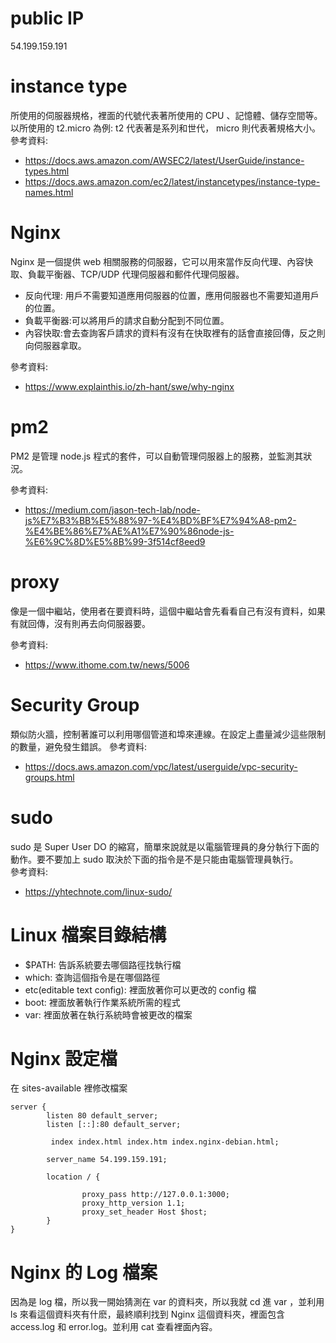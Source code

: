 # public IP

54.199.159.191

# instance type

所使用的伺服器規格，裡面的代號代表著所使用的 CPU 、記憶體、儲存空間等。  
以所使用的 t2.micro 為例: t2 代表著是系列和世代， micro 則代表著規格大小。  
參考資料:

- https://docs.aws.amazon.com/AWSEC2/latest/UserGuide/instance-types.html
- https://docs.aws.amazon.com/ec2/latest/instancetypes/instance-type-names.html

# Nginx

Nginx 是一個提供 web 相關服務的伺服器，它可以用來當作反向代理、內容快取、負載平衡器、TCP/UDP 代理伺服器和郵件代理伺服器。

- 反向代理: 用戶不需要知道應用伺服器的位置，應用伺服器也不需要知道用戶的位置。
- 負載平衡器:可以將用戶的請求自動分配到不同位置。
- 內容快取:會去查詢客戶請求的資料有沒有在快取裡有的話會直接回傳，反之則向伺服器拿取。

參考資料:

- https://www.explainthis.io/zh-hant/swe/why-nginx

# pm2

PM2 是管理 node.js 程式的套件，可以自動管理伺服器上的服務，並監測其狀況。

參考資料:

- https://medium.com/jason-tech-lab/node-js%E7%B3%BB%E5%88%97-%E4%BD%BF%E7%94%A8-pm2-%E4%BE%86%E7%AE%A1%E7%90%86node-js-%E6%9C%8D%E5%8B%99-3f514cf8eed9

# proxy

像是一個中繼站，使用者在要資料時，這個中繼站會先看看自己有沒有資料，如果有就回傳，沒有則再去向伺服器要。

參考資料:

- https://www.ithome.com.tw/news/5006

# Security Group

類似防火牆，控制著誰可以利用哪個管道和埠來連線。在設定上盡量減少這些限制的數量，避免發生錯誤。
參考資料:

- https://docs.aws.amazon.com/vpc/latest/userguide/vpc-security-groups.html

# sudo

sudo 是 Super User DO 的縮寫，簡單來說就是以電腦管理員的身分執行下面的動作。要不要加上 sudo 取決於下面的指令是不是只能由電腦管理員執行。  
參考資料:

- https://yhtechnote.com/linux-sudo/

# Linux 檔案目錄結構

- $PATH: 告訴系統要去哪個路徑找執行檔
- which: 查詢這個指令是在哪個路徑
- etc(editable text config): 裡面放著你可以更改的 config 檔
- boot: 裡面放著執行作業系統所需的程式
- var: 裡面放著在執行系統時會被更改的檔案

# Nginx 設定檔

在 sites-available 裡修改檔案

```
server {
        listen 80 default_server;
        listen [::]:80 default_server;

         index index.html index.htm index.nginx-debian.html;

        server_name 54.199.159.191;

        location / {

                proxy_pass http://127.0.0.1:3000;
                proxy_http_version 1.1;
                proxy_set_header Host $host;
        }
}

```

# Nginx 的 Log 檔案

因為是 log 檔，所以我一開始猜測在 var 的資料夾，所以我就 cd 進 var ，並利用 ls 來看這個資料夾有什麽，最終順利找到 Nginx 這個資料夾，裡面包含 access.log 和 error.log。並利用 cat 查看裡面內容。
